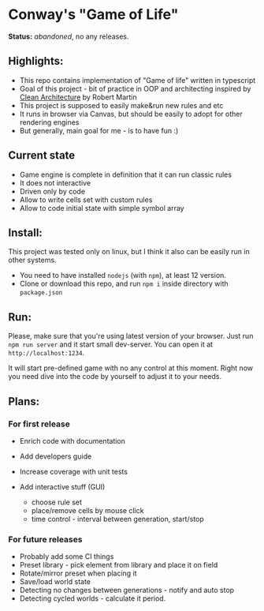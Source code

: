 # Conway's "Game of Life"

**Status:** _abandoned_, no any releases.

## Highlights:

-   This repo contains implementation of "Game of life" written in typescript
-   Goal of this project - bit of practice in OOP and architecting inspired by [Clean Architecture](https://blog.cleancoder.com/uncle-bob/2012/08/13/the-clean-architecture.html) by Robert Martin
-   This project is supposed to easily make&run new rules and etc
-   It runs in browser via Canvas, but should be easily to adopt for other rendering engines
-   But generally, main goal for me - is to have fun :)

## Current state

-   Game engine is complete in definition that it can run classic rules
-   It does not interactive
-   Driven only by code
-   Allow to write cells set with custom rules
-   Allow to code initial state with simple symbol array

## Install:

This project was tested only on linux, but I think it also can be easily run in other systems.

-   You need to have installed `nodejs` (with `npm`), at least 12 version.
-   Clone or download this repo, and run `npm i` inside directory with `package.json`

## Run:

Please, make sure that you're using latest version of your browser.
Just run `npm run server` and it start small dev-server.
You can open it at `http://localhost:1234`.

It will start pre-defined game with no any control at this moment.
Right now you need dive into the code by yourself to adjust it to your needs.

## Plans:

### For first release

-   Enrich code with documentation
-   Add developers guide
-   Increase coverage with unit tests
-   Add interactive stuff (GUI)

    -   choose rule set
    -   place/remove cells by mouse click
    -   time control - interval between generation, start/stop

### For future releases

-   Probably add some CI things
-   Preset library - pick element from library and place it on field
-   Rotate/mirror preset when placing it
-   Save/load world state
-   Detecting no changes between generations - notify and auto stop
-   Detecting cycled worlds - calculate it period.
